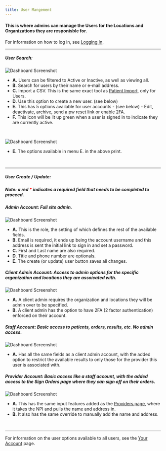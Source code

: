 ```yaml
---
title: User Mangement
---
```


#### This is where admins can manage the Users for the Locations and Organizations they are responisble for.
For information on how to log in, see [Logging In](/logging_in).

<hr />

##### User Search:

![Dashboard Screenshot](/screenPrints/userManagement.png)

- **A.** Users can be filtered to Active or Inactive, as well as viewing all.
- **B.** Search for users by their name or e-mail address.
- **C.** Import a CSV.  This is the same exact tool as [Patient Import](/patients/import/), only for Users.
- **D.** Use this option to create a new user.  (see below)
- **E.** This has 5 options available for user accounts - (see below) - Edit, deactivate, archive, send a pw reset link or enable 2FA.
- **F.** This icon will be lit up green when a user is signed in to indicate they are currently active.

<br />

![Dashboard Screenshot](/screenPrints/userManagement2.png)

- **E.** The options available in menu E. in the above print.

<br />

<hr />

##### User Create / Update:
##### Note: a red <b style="color: red;">*</b> indicates a required field that needs to be completed to proceed. <br />

##### Admin Account: Full site admin.

![Dashboard Screenshot](/screenPrints/userManagementEditAD.png)

- **A.** This is the role, the setting of which defines the rest of the available fields.
- **B.** Email is required, it ends up being the account username and this address is sent the initial link to sign in and set a password.
- **C.** First and Last name are also required.
- **D.** Title and phone number are optionals.
- **E.** The create (or update) user button saves all changes.

##### Client Admin Account: Access to admin options for the specific organization and locations they are assoicated with.
![Dashboard Screenshot](/screenPrints/userManagementEditCA.png)

- **A.** A client admin requires the organization and locations they will be admin over to be specified. 
- **B.** A client admin has the option to have 2FA (2 factor authentication) enforced on their account.

##### Staff Account: Basic access to patients, orders, results, etc.  No admin access.
![Dashboard Screenshot](/screenPrints/userManagementEditST.png)

- **A.** Has all the same fields as a client admin account, with the added option to restrict the available results to only those for the provider this user is associated with.

##### Provider Account: Basic access like a staff account, with the added access to the Sign Orders page where they can sign off on their orders.
![Dashboard Screenshot](/screenPrints/userManagementEditPv.png)

- **A.** This has the same input features added as the [Providers page](/admin/providers/), where it takes the NPI and pulls the name and address in.
- **B.** It also has the same override to manually add the name and address.

<br />

<hr />

For information on the user options available to all users, see the [Your Account](/account/) page.